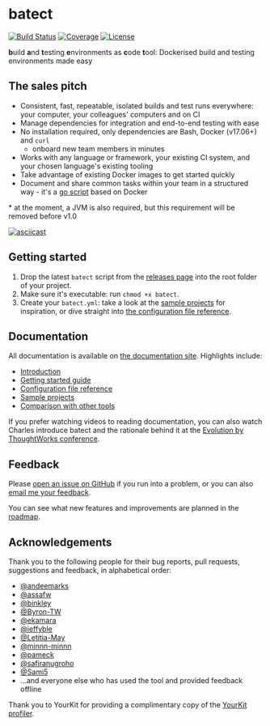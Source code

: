 # batect
[![Build Status](https://img.shields.io/travis/charleskorn/batect/master.svg)](https://travis-ci.org/charleskorn/batect)
[![Coverage](https://img.shields.io/codecov/c/github/charleskorn/batect.svg)](https://codecov.io/gh/charleskorn/batect)
[![License](https://img.shields.io/github/license/charleskorn/batect.svg)](https://opensource.org/licenses/Apache-2.0)

**b**uild **a**nd **t**esting **e**nvironments as **c**ode **t**ool: Dockerised build and testing environments made easy

## The sales pitch

* Consistent, fast, repeatable, isolated builds and test runs everywhere: your computer, your colleagues' computers and on CI
* Manage dependencies for integration and end-to-end testing with ease
* No installation required, only dependencies are Bash, Docker (v17.06+) and `curl`
  * onboard new team members in minutes
* Works with any language or framework, your existing CI system, and your chosen language's existing tooling
* Take advantage of existing Docker images to get started quickly
* Document and share common tasks within your team in a structured way - it's a
  [go script](https://www.thoughtworks.com/insights/blog/praise-go-script-part-i) based on Docker

\* at the moment, a JVM is also required, but this requirement will be removed before v1.0

[![asciicast](https://asciinema.org/a/714gRQsQW1VDHQMuWzwRuAdU4.svg)](https://asciinema.org/a/714gRQsQW1VDHQMuWzwRuAdU4)

## Getting started

1. Drop the latest `batect` script from the [releases page](https://github.com/charleskorn/batect/releases)
   into the root folder of your project.
2. Make sure it's executable: run `chmod +x batect`.
3. Create your `batect.yml`: take a look at the [sample projects](https://batect.charleskorn.com/SampleProjects.html)
   for inspiration, or dive straight into [the configuration file reference](https://batect.charleskorn.com/config/Overview.html).

## Documentation

All documentation is available on [the documentation site](https://batect.charleskorn.com). Highlights include:

* [Introduction](https://batect.charleskorn.com)
* [Getting started guide](https://batect.charleskorn.com/GettingStarted.html)
* [Configuration file reference](https://batect.charleskorn.com/config/Overview.html)
* [Sample projects](https://batect.charleskorn.com/SampleProjects.html)
* [Comparison with other tools](https://batect.charleskorn.com/Comparison.html)

If you prefer watching videos to reading documentation, you can also watch Charles introduce batect and the rationale behind it
at the [Evolution by ThoughtWorks conference](https://www.thoughtworks.com/evolution-by-thoughtworks/content#Presentations).

## Feedback

Please [open an issue on GitHub](https://github.com/charleskorn/batect/issues/new) if you run into a problem, or you can also
[email me your feedback](mailto:me@charleskorn.com).

You can see what new features and improvements are planned in the [roadmap](ROADMAP.md).

## Acknowledgements

Thank you to the following people for their bug reports, pull requests, suggestions and feedback, in alphabetical order:

* [@andeemarks](https://github.com/andeemarks)
* [@assafw](https://github.com/assafw)
* [@binkley](https://github.com/binkley)
* [@Byron-TW](https://github.com/Byron-TW)
* [@ekamara](https://github.com/ekamara)
* [@ieffyble](https://github.com/ineffyble)
* [@Letitia-May](https://github.com/Letitia-May)
* [@minnn-minnn](https://github.com/minnn-minnn)
* [@pameck](https://github.com/pameck)
* [@safiranugroho](https://github.com/safiranugroho)
* [@Sami5](https://github.com/Sami5)
* ...and everyone else who has used the tool and provided feedback offline

Thank you to YourKit for providing a complimentary copy of the [YourKit profiler](https://www.yourkit.com/java/profiler).
